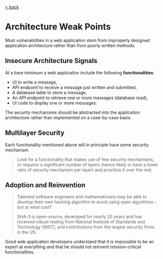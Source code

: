 [< back](../../TABLE_OF_CONTENT.md)

# Architecture Weak Points

Most vulnerabilities in a web application stem from improperly designed application architecture rather than from poorly written methods.

## Insecure Architecture Signals

At a bare minimum a web application include the following **functionalities**:

- UI to write a message,
- API endpoint to receive a message just written and submitted,
- A database table to store a message,
- An API endpoint to retrieve one or more messages (database read),
- UI code to display one or more messages.

The security mechanisms should be abstracted into the application architecture rather than implemented on a case-by-case basis.

## Multilayer Security

Each functionality mentioned above will in principle have some security mechanism.

> Look for a functionality that makes use of few security mechanisms, or requires a significant number of layers (hence likely to have a lower ratio of security mechanism per layer) and prioritize it over the rest.

## Adoption and Reinvention

> Talented software engineers and mathematicians may be able to develop their own hashing algorithm to avoid using open algorithms - but at what cost?
>
> SHA-3 is open-source, developed for nearly 20 years and has received robust resting from National Institute of Standards and Technology (NIST), and contributions from the largest security firms in the US.

Good web application developers understand that it is impossible to be an expert at everything and that he should not reinvent mission-critical functionalities.